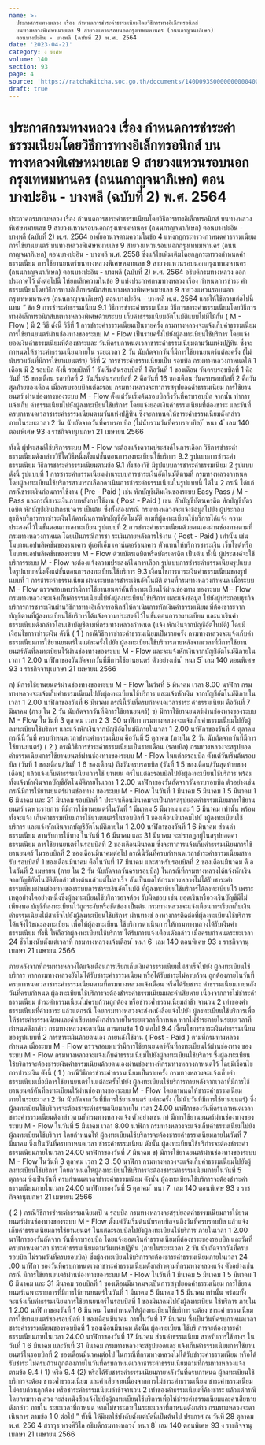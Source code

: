 ```yaml
---
name: >-
  ประกาศกรมทางหลวง เรื่อง กำหนดการชำระค่าธรรมเนียมโดยวิธีการทางอิเล็กทรอนิกส์
  บนทางหลวงพิเศษหมายเลข 9 สายวงแหวนรอบนอกกรุงเทพมหานคร (ถนนกาญจนาภิเษก)
  ตอนบางปะอิน - บางพลี (ฉบับที่ 2) พ.ศ. 2564
date: '2023-04-21'
category: ง พิเศษ
volume: 140
section: 93
page: 4
source: 'https://ratchakitcha.soc.go.th/documents/140D093S0000000000400.pdf'
draft: true
---
```


# ประกาศกรมทางหลวง เรื่อง กำหนดการชำระค่าธรรมเนียมโดยวิธีการทางอิเล็กทรอนิกส์ บนทางหลวงพิเศษหมายเลข 9 สายวงแหวนรอบนอกกรุงเทพมหานคร (ถนนกาญจนาภิเษก) ตอนบางปะอิน - บางพลี (ฉบับที่ 2) พ.ศ. 2564

ประกาศกรมทางหลวง เรื่อง กำหนดการชาระค่าธรรมเนียมโดยวิธีการทางอิเล็กทรอนิกส์ บนทางหลวงพิเศษหมายเลข 9 สายวงแหวนรอบนอกกรุงเทพมหานคร (ถนนกาญจนาภิเษก) ตอนบางปะอิน - บางพลี (ฉบับที่ 2) พ.ศ. 2564 อาศัยอานาจตามความในข้อ 4 แห่งกฎกระทรวงกาหนดค่าธรรมเนียมการใช้ยานยนตร์ บนทางหลวงพิเศษหมายเลข 9 สายวงแหวนรอบนอกกรุงเทพมหานคร (ถนนกาญจนาภิเษก) ตอนบางปะอิน - บางพลี พ.ศ. 2558 ซึ่งแก้ไขเพิ่มเติมโดยกฎกระทรวงกำหนดค่าธรรมเนียม การใช้ยานยนตร์บนทางหลวงพิเศษหมายเลข 9 สายวงแหวนรอบนอกกรุงเทพมหานคร (ถนนกาญจนาภิเษก) ตอนบางปะอิน - บางพลี (ฉบับที่ 2) พ.ศ. 2564 อธิบดีกรมทางหลวง ออกประกาศไว้ ดังต่อไปนี้ ให้ยกเลิกความในข้อ 9 แห่งประกาศกรมทางหลวง เรื่อง กำหนดการชำระ ค่าธรรมเนียมโดยวิธีการทางอิเล็กทรอนิกส์บนทางหลวงพิเศษหมายเลข 9 สายวงแหวนรอบนอก กรุงเทพมหานคร (ถนนกาญจนาภิเษก) ตอนบางปะอิน - บางพลี พ.ศ. 2564 และให้ใช้ความต่อไปนี้แทน “ ข้อ 9 การชำระค่าธรรมเนียม 9.1 วิธีการชำระค่าธรรมเนียม วิธีการชาระค่าธรรมเนียมโดยวิธีการทางอิเล็กทรอนิกส์บนทางหลวงพิเศษด้วยระบบ เก็บค่าธรรมเนียมอัตโนมัติแบบไม่มีไม้กั้น ( M - Flow ) มี 2 วิธี ดังนี้ วิธีที่ 1 การชำระค่าธรรมเนียมเป็นรายครั้ง กรมทางหลวงจะแจ้งเก็บค่าธรรมเนียมการใช้ยานยนตร์ผ่านช่องทางของระบบ M - Flow เป็นรายครั้งไปยังผู้ลงทะเบียนใช้บริการ โดยแจ้งยอดเงินค่าธรรมเนียมที่ต้องชาระและ วันที่ครบกาหนดเวลาชาระค่าธรรมเนียมตามวันแห่งปฏิทิน ซึ่งจะกาหนดให้ชาระค่าธรรมเนียมภายใน ระยะเวลา 2 วัน นับถัดจากวันที่มีการใช้ยานยนตร์แต่ละครั้ง (ไม่นับรวมวันที่มีการใช้ยานยนตร์ฯ) วิธีที่ 2 การชำระค่าธรรมเนียมเป็น รอบบิล กรมทางหลวงกาหนดให้ 1 เดือน มี 2 รอบบิล ดังนี้ รอบบิลที่ 1 วันเริ่มต้นรอบบิลที่ 1 คือวันที่ 1 ของเดือน วันครบรอบบิลที่ 1 คือวันที่ 15 ของเดือน รอบบิลที่ 2 วันเริ่มต้นรอบบิลที่ 2 คือวันที่ 16 ของเดือน วันครบรอบบิลที่ 2 คือวันสุดท้ายของเดือน เมื่อครบรอบบิลแต่ละรอบ กรมทางหลวงจะทาการสรุปยอดค่าธรรมเนียม การใช้ยานยนตร์ ผ่านช่องทางของระบบ M - Flow ตั้งแต่วันเริ่มต้นรอบบิลถึงวันที่ครบรอบบิล จากนั้น ทำการแจ้งเก็บ ค่าธรรมเนียมไปยังผู้ลงทะเบียนใช้บริการ โดยแจ้งยอดเงินค่าธรรมเนียมที่ต้องชาระ และวันที่ครบกาหนดเวลาชาระค่าธรรมเนียมตามวันแห่งปฏิทิน ซึ่งจะกาหนดให้ชาระค่าธรรมเนียมดังกล่าว ภายในระยะเวลา 2 วัน นับถัดจากวันที่ครบรอบบิล (ไม่นับรวมวันที่ครบรอบบิล) ้ หนา 4 ่ เลม 140 ตอนพิเศษ 93 ง ราชกิจจานุเบกษา 21 เมษายน 2566

ทั้งนี้ ผู้ประสงค์ใช้บริการระบบ M - Flow จะต้องแจ้งความประสงค์ในการเลือก วิธีการชำระค่าธรรมเนียมดังกล่าววิธีใดวิธีหนึ่งตั้งแต่ขั้นตอนการลงทะเบียนใช้บริการ 9.2 รูปแบบการชำระค่าธรรมเนียม วิธีการชาระค่าธรรมเนียมตามข้อ 9.1 ทั้งสองวิธี มีรูปแบบการชาระค่าธรรมเนียม 2 รูปแบบ ดังนี้ รูปแบบที่ 1 การชาระค่าธรรมเนียมผ่านระบบการชาระเงินอัตโนมัติตามที่ กรมทางหลวงกาหนด โดยผู้ลงทะเบียนใช้บริการสามารถเลือกดาเนินการชำระค่าธรรมเนียมในรูปแบบนี้ ได้ใน 2 กรณี ได้แก่ กรณีชาระเงินก่อนการใช้งาน ( Pre - Paid ) เช่น หักบัญชีเติมเงินของระบบ Easy Pass / M - Pass และกรณีชาระเงินภายหลังการใช้งาน ( Post - Paid ) เช่น หักบัญชีบัตรเครดิต หักบัญชีบัตรเดบิต หักบัญชีเงินฝากธนาคาร เป็นต้น ซึ่งทั้งสองกรณี กรมทางหลวงจะแจ้งข้อมูลไปยัง ผู้ประกอบธุรกิจบริการการชำระเงินให้ดาเนินการหักบัญชีอัตโนมัติ ตามที่ผู้ลงทะเบียนใช้บริการได้แจ้ง ความประสงค์ไว้ในขั้นตอนการลงทะเบียน รูปแบบที่ 2 การชำระค่าธรรมเนียมด้วยตนเองผ่านช่องทางตามที่กรมทางหลวงกาหนด โดยเป็นกรณีการชา ระเงินภายหลังการใช้งาน ( Post - Paid ) เท่านั้น เช่น โมบายแอปพลิเคชันของธนาคาร ตู้เอทีเอ็ม เคาน์เตอร์ธนาคาร ตัวแทนให้บริการชาระเงิน เว็บไซต์หรือโมบายแอปพลิเคชันของระบบ M - Flow ด้วยบัตรเดบิตหรือบัตรเครดิต เป็นต้น ทั้งนี้ ผู้ประสงค์จะใช้บริการระบบ M - Flow จะต้องแจ้งความประสงค์ในการเลือก รูปแบบการชำระค่าธรรมเนียมรูปแบบใดรูปแบบหนึ่งตั้งแต่ขั้นตอนการลงทะเบียนใช้บริการ 9.3 เงื่อนไขการชาระเงินค่าธรรมเนียมของรูปแบบที่ 1 การชาระค่าธรรมเนียม ผ่านระบบการชำระเงินอัตโนมัติ ตามที่กรมทางหลวงกำหนด เมื่อระบบ M - Flow ตรวจสอบพบว่ามีการใช้ยานยนตร์คันที่ลงทะเบียนไว้ผ่านช่องทาง ของระบบ M - Flow กรมทางหลวงจะแจ้งเก็บค่าธรรมเนียมไปยังผู้ลงทะเบียนใช้บริการ และแจ้งข้อมูล ไปยังผู้ประกอบธุรกิจบริการการชาระเงินผ่านวิธีการทางอิเล็กทรอนิกส์ให้ดาเนินการหักเงินค่าธรรมเนียม ที่ต้องชาระจากบัญชีตามที่ผู้ลงทะเบียนใช้บริการได้แจ้งความประสงค์ไว้ในขั้นตอนการลงทะเบียน และนาเงินค่าธรรมเนียมดังกล่าวโอนเข้าบัญชีตามที่กรมทางหลวงกำหนด (แจ้ง หักเงินจากบัญชีอัตโนมัติ) โดยมีเงื่อนไขการชำระเงิน ดังนี้ ( 1 ) กรณีวิธีการชำระค่าธรรมเนียมเป็นรายครั้ง กรมทางหลวงจะแจ้งเก็บค่าธรรมเนียมการใช้ยานยนตร์ในแต่ละครั้งไปยัง ผู้ลงทะเบียนใช้บริการภายหลังจากเวลาที่มีการใช้ยานยนตร์คันที่ลงทะเบียนไว้ผ่านช่องทางของระบบ M - Flow และจะแจ้งหักเงินจากบัญชีอัตโนมัติภายในเวลา 1 2.00 นาฬิกาของวันถัดจากวันที่มีการใช้ยานยนตร์ ตัวอย่างเช่น ้ หนา 5 ่ เลม 140 ตอนพิเศษ 93 ง ราชกิจจานุเบกษา 21 เมษายน 2566

ก) มีการใช้ยานยนตร์ผ่านช่องทางของระบบ M - Flow ในวันที่ 5 มีนาคม เวลา 8.00 นาฬิกา กรมทางหลวงจะแจ้งเก็บค่าธรรมเนียมไปยังผู้ลงทะเบียนใช้บริการ และแจ้งหักเงิน จากบัญชีอัตโนมัติภายในเวลา 1 2.00 นาฬิกาของวันที่ 6 มีนาคม กรณีนี้วันที่ครบกำหนดเวลาชาระ ค่าธรรมเนียม คือวันที่ 7 มีนาคม (ภาย ใน 2 วัน นับถัดจากวันที่มีการใช้ยานยนตร์) ข) มีการใช้ยานยนตร์ผ่านช่องทางของระบบ M - Flow ในวันที่ 3 ตุลาคม เวลา 2 3 .50 นาฬิกา กรมทางหลวงจะแจ้งเก็บค่าธรรมเนียมไปยังผู้ลงทะเบียนใช้บริการ และแจ้งหักเงินจากบัญชีอัตโนมัติภายในเวลา 1 2.00 นาฬิกาของวันที่ 4 ตุลาคม กรณีนี้วันที่ ครบกำหนดเวลาชำระค่าธรรมเนียม คือวันที่ 5 ตุลาคม (ภายใน 2 วัน นับถัดจากวันที่มีการใช้ยานยนตร์) ( 2 ) กรณีวิธีการชำระค่าธรรมเนียมเป็นรายเดือน (รอบบิล) กรมทางหลวงจะสรุปยอดค่าธรรมเนียมการใช้ยานยนตร์ผ่านช่องทางของระบบ M - Flow ในแต่ละรอบบิล ตั้งแต่วันเริ่มต้นรอบบิล (วันที่ 1 ของเดือน/วันที่ 1 6 ของเดือน) ถึงวันครบรอบบิล (วันที่ 1 5 ของเดือน/วันสุดท้ายของเดือน) แล้วแจ้งเก็บค่าธรรมเนียมการใช้ ยานยน ตร์ในแต่ละรอบบิลไปยังผู้ลงทะเบียนใช้บริการ พร้อมทั้งแจ้งหักเงินจากบัญชีอัตโนมัติภายในเวลา 1 2.00 นาฬิกาของวันถัดจากวันครบรอบบิล ตัวอย่างเช่น กรณีมีการใช้ยานยนตร์ผ่านช่องทาง ของระบบ M - Flow ในวันที่ 1 มีนาคม 5 มีนาคม 1 5 มีนาคม 1 6 มีนาคม และ 31 มีนาคม รอบบิลที่ 1 ประจาเดือนมีนาคมจะเป็นการสรุปยอดค่าธรรมเนียมการใช้ยานยนตร์ เฉพาะรายการ ที่มีการใช้ยานยนตร์ในวันที่ 1 มีนาคม 5 มีนาคม และ 1 5 มีนาคม เท่านั้น พร้อมทั้งจะแจ้ง เก็บค่าธรรมเนียมการใช้ยานยนตร์ในรอบบิลที่ 1 ของเดือนมีนาคมไปยั งผู้ลงทะเบียนใช้บริการ และแจ้งหักเงินจากบัญชีอัตโนมัติภายใน 1 2.00 นาฬิกาของวันที่ 1 6 มีนาคม ส่วนค่าธรรมเนียม สาหรับการใช้ทาง ในวันที่ 1 6 มีนาคม และ 31 มีนาคม จะปรากฏอยู่ในสรุปยอดค่าธรรมเนียม การใช้ยานยนตร์ในรอบบิลที่ 2 ของเดือนมีนาคม ซึ่งจะทาการแจ้งเก็บค่าธรรมเนียมการใช้ยานยนตร์ ในรอบบิลที่ 2 ของเดือนมีนาคมต่อไป กรณีนี้วันที่ครบกำหนดเวลาชำระค่าธรรมเนียมสาหรับ รอบบิลที่ 1 ของเดือนมีนาคม คือในวันที่ 17 มีนาคม และสาหรับรอบบิลที่ 2 ของเดือนมีนาคม คื อ ในวันที่ 2 เมษายน (ภาย ใน 2 วัน นับถัดจากวันครบรอบบิล) ในกรณีที่กรมทางหลวงได้แจ้งหักเงินจากบัญชีอัตโนมัติดังกล่าวข้างต้นแล้วแต่ไม่สาเร็จ อันเป็นผลให้กรมทางหลวงไม่ได้รับชาระค่าธรรมเนียมผ่านช่องทางของระบบการชาระเงินอัตโนมัติ ที่ผู้ลงทะเบียนใช้บริการได้ลงทะเบียนไว้ เพราะเหตุอย่างใดอย่างหนึ่งซึ่งผู้ลงทะเบียนใช้บริการอาจต้อง รับผิดชอบ เช่น ยอดเงินหรือวงเงินบัญชีมีไม่เพียงพอ บัญชีที่ลงทะเบียนไว้ถูกระงับหรือขัดข้อง เป็นต้น กรมทางหลวงจะแจ้งเตือนการเรียกเก็บเงินค่าธรรมเนียมไม่สาเร็จไปยังผู้ลงทะเบียนใช้บริการ ผ่านทางช่ องทางการติดต่อที่ผู้ลงทะเบียนใช้บริการได้แจ้งไว้ขณะลงทะเบียน เพื่อให้ผู้ลงทะเบียน ใช้บริการดาเนินการให้กรมทางหลวงได้รับเงินค่าธรรมเนียม ทั้งนี้ ให้ถือว่าผู้ลงทะเบียนใช้บริการ ได้รับการแจ้งเตือนดังกล่าว เมื่อครบกำหนดระยะเวลา 24 ชั่วโมงนับตั้งแต่เวลาที่ กรมทางหลวงแจ้งเตือน ้ หนา 6 ่ เลม 140 ตอนพิเศษ 93 ง ราชกิจจานุเบกษา 21 เมษายน 2566

ภายหลังจากที่กรมทางหลวงได้แจ้งเตือนการเรียกเก็บเงินค่าธรรมเนียมไม่สาเร็จไปยัง ผู้ลงทะเบียนใช้บริการ หากกรมทางหลวงยังไม่ได้รับชาระค่าธรรมเนียม หรือได้รับชาระไม่ครบถ้วน ถูกต้องภายในวันที่ครบกาหนดเวลาชาระค่าธรรมเนียมตามที่กรมทางหลวงแจ้งเตือน หรือได้รับชาระ ค่าธรรมเนียมภายหลังวันที่ครบกำหนด ผู้ลงทะเบียนใช้บริการจะต้องชำระค่าธรรมเนียมและค่าเสียหาย เนื่องจากการไม่ชำระค่าธรรมเนียม ชำระค่าธรรมเนียมไม่ครบถ้วนถูกต้อง หรือชำระค่ำธรรมเนียมล่าช้า จานวน 2 เท่าของค่าธรรมเนียมที่ค้างชาระ แล้วแต่กรณี โดยกรมทางหลวงจะส่งหนังสือแจ้งไปยัง ผู้ลงทะเบียนใช้บริการเพื่อให้ชาระค่าธรรมเนียมและค่าเสียหายดังกล่าวภายในระยะเวลาที่กาหนด หากไม่ชำระภายในระยะเวลาที่กำหนดดังกล่าว กรมทางหลวงจะดาเนิน การตามข้อ 1 0 ต่อไป 9.4 เงื่อนไขการชาระเงินค่าธรรมเนียมของรูปแบบที่ 2 การชาระเงินด้วยตนเอง ภายหลังใช้งาน ( Post - Paid ) ตามที่กรมทางหลวงกำหนด เมื่อระบบ M - Flow ตรวจสอบพบว่ามีการใช้ยานยนตร์คันที่ลงทะเบียนไว้ผ่านช่องทาง ของระบบ M - Flow กรมทางหลวงจะแจ้งเก็บค่าธรรมเนียมไปยังผู้ลงทะเบียนใช้บริการ ซึ่งผู้ลงทะเบียน ใช้บริการจะต้องชาระเงินค่าธรรมเนียมด้วยตนเองผ่านช่องทางที่กรมทางหลวงกาหนดไว้ โดยมีเงื่อนไข การชำระเงิน ดังนี้ ( 1 ) กรณีวิธีการชำระค่าธรรมเนียมเป็นรายครั้ง กรมทางหลวงจะแจ้งเก็บค่าธรรมเนียมเมื่อมีการใช้ยานยนตร์ในแต่ละครั้งไปยัง ผู้ลงทะเบียนใช้บริการภายหลังจากเวลาที่มีการใช้ยานยนตร์คันที่ลงทะเบียนไว้ผ่านช่องทางของระบบ M - Flow โดยกาหนดให้ชาระค่าธรรมเนียมภายในระยะเวลา 2 วัน นับถัดจากวันที่มีการใช้ยานยนตร์ แต่ละครั้ง (ไม่นับวันที่มีการใช้ยานยนตร์) ซึ่งผู้ลงทะเบียนใช้บริการจะต้องชาระค่าธรรมเนียมภายใน เวลา 24.00 นาฬิกาของวันที่ครบกาหนดเวลาชาระค่าธรรมเนียมดังกล่าวตามที่กรมทางหลวงแจ้ง ตัวอย่างเช่น ก) มีการใช้ยานยนตร์ผ่านช่องทางของระบบ M - Flow ในวันที่ 5 มีนาคม เวลา 8.00 นาฬิกา กรมทางหลวงจะแจ้งเก็บค่าธรรมเนียมไปยังผู้ลงทะเบียนใช้บริการ โดยกำหนดให้ ผู้ลงทะเบียนใช้บริการจะต้องชาระค่าธรรมเนียมภายในวันที่ 7 มีนาคม ซึ่งเป็นวันที่ครบกาหนดเวลา ชำระค่าธรรมเนียม ดังนั้น ผู้ลงทะเบียนใช้บริกำรจะต้องชำระค่าธรรมเนียมภายในเวลา 24.00 นาฬิกาของวันที่ 7 มีนาคม ข) มีการใช้ยานยนตร์ผ่านช่องทางของระบบ M - Flow ในวันที่ 3 ตุลาคม เวลา 2 3 .50 นาฬิกา กรมทางหลวงจะแจ้งเก็บค่าธรรมเนียมไปยังผู้ลงทะเบียนใช้บริการ โดยกาหนดให้ผู้ลงทะเบียนใช้บริการจะต้องชาระค่าธรรมเนียมภายในวันที่ 5 ตุลาคม ซึ่งเป็นวันที่ ครบกำหนดเวลาชำระค่าธรรมเนียม ดังนั้น ผู้ลงทะเบียนใช้บริการจะต้องชำระค่าธรรมเนียมภายในเวลา 24.00 นาฬิกาของวันที่ 5 ตุลาคม ้ หนา 7 ่ เลม 140 ตอนพิเศษ 93 ง ราชกิจจานุเบกษา 21 เมษายน 2566

( 2 ) กรณีวิธีการชำระค่าธรรมเนียมเป็ น รอบบิล กรมทางหลวงจะสรุปยอดค่าธรรมเนียมการใช้ยานยนตร์ผ่านช่องทางของระบบ M - Flow ตั้งแต่วันเริ่มต้นนับรอบบิลจนถึงวันที่ครบรอบบิล แล้วแจ้งเก็บค่าธรรมเนียมการใช้ยานยนตร์ ในแต่ละรอบบิลไปยังผู้ลงทะเบียนใช้บริการ ภายในเวลา 1 2.00 นาฬิกาของวันถัดจาก วันที่ครบรอบบิล โดยแจ้งยอดเงินค่าธรรมเนียมที่ต้องชาระของรอบบิล และวันที่ครบกาหนดเวลา ชำระค่าธรรมเนียมตามวันแห่งปฏิทิน (ภายในระยะเวลา 2 วัน นับถัดจากวันที่ครบรอบบิล ไม่รวมวันที่ครบรอบบิล) ซึ่งผู้ลงทะเบียนใช้บริการจะต้องชาระค่าธรรมเนียมภายในเวลา 24 .00 นาฬิกา ของวันที่ครบกาหนดเวลาชาระค่าธรรมเนียมดังกล่าวตามที่กรมทางหลวงแจ้ง ตัวอย่างเช่น กรณี มีการใช้ยานยนตร์ผ่านช่องทางของระบบ M - Flow ในวันที่ 1 มีนาคม 5 มีนาคม 1 5 มีนาคม 1 6 มีนาคม และ 31 มีนาคม รอบบิลที่ 1 ของเดือนมีนาคมจะเป็นการสรุปยอดค่าธรรมเนียม การใช้ยานยนตร์เฉพาะรายการที่มีการใช้ยานยนตร์ในวันที่ 1 มีนาคม 5 มีนาคม 1 5 มีนาคม เท่านั้น พร้อมทั้งจะแจ้งเก็บค่าธรรมเนียมการใช้ยานยนตร์ในรอบบิลที่ 1 ของมีนาคมไปยังผู้ลงทะเบียน ใช้บริการ ภายใน 1 2.00 นาฬิ กาของวันที่ 1 6 มีนาคม โดยกำหนดให้ผู้ลงทะเบียนใช้บริการจะต้อง ชาระค่าธรรมเนียมการใช้ยานยนตร์ของรอบบิลที่ 1 ของเดือนมีนาคม ภายในวันที่ 17 มีนาคม ซึ่งเป็นวันที่ครบกาหนดเวลาชาระค่าธรรมเนียมของรอบบิลที่ 1 ของเดือนมีนาคม ดังนั้น ผู้ลงทะเบียน ใช้บริ การจะต้องชาระค่าธรรมเนียมภายในเวลา 24.00 นาฬิกาของวันที่ 17 มีนาคม ส่วนค่าธรรมเนียม สาหรับการใช้ทางฯ ในวันที่ 1 6 มีนาคม และวันที่ 31 มีนาคม กรมทางหลวงจะสรุปยอดและ แจ้งเก็บค่าธรรมเนียมการใช้ยานยนตร์ในรอบบิลที่ 2 ของเดือนมีนาคมต่อไป ในกรณีที่กรมทางหลวงไม่ได้รับชำระค่าธรรมเนียม หรือได้รับชำระ ไม่ครบถ้วนถูกต้องภายในวันที่ครบกาหนดเวลาชาระค่าธรรมเนียมตามที่กรมทางหลวงแจ้ง ตามข้อ 9.4 ( 1) หรือ 9.4 (2) หรือได้รับชาระค่าธรรมเนียมภายหลังวันที่ครบกาหนด ผู้ลงทะเบียนใช้บริการจะต้อง ชาระค่ำธรรมเนียม และค่าเสียหายเนื่องจากการไม่ชาระค่าธรรมเนียม ชาระค่าธรรมเนียมไม่ครบถ้วนถูกต้อง หรือชาระค่าธรรมเนียมล่าช้าจานวน 2 เท่าของค่าธรรมเนียมที่ค้างชาระ แล้วแต่กรณี โดยกรมทางหลวง จะส่งหนังสือแจ้งไปยังผู้ลงทะเบียนใช้บริการเพื่อให้ชำระค่าธรรมเนียมและค่าเสียหายดังกล่าว ภายใน ระยะเวลาที่กาหนด หากไม่ชาระภายในระยะเวลาที่กาหนดดังกล่าว กรมทางหลวงจะดาเนินการ ตามข้อ 1 0 ต่อไป ” ทั้งนี้ ให้มีผลใช้บังคับตั้งแต่บัดนี้เป็นต้นไป ประกาศ ณ วันที่ 28 ตุลาคม พ.ศ. 256 4 สราวุธ ทรงศิวิไล อธิบดีกรมทางหลวง ้ หนา 8 ่ เลม 140 ตอนพิเศษ 93 ง ราชกิจจานุเบกษา 21 เมษายน 2566
